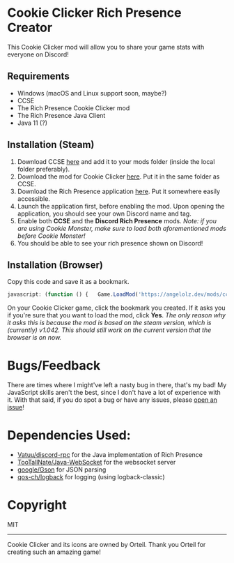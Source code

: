 # Cookie Clicker Rich Presence Creator
This Cookie Clicker mod will allow you to share your game stats with everyone on Discord!

## Requirements
- Windows (macOS and Linux support soon, maybe?)
- CCSE
- The Rich Presence Cookie Clicker mod
- The Rich Presence Java Client
- Java 11 (?)

## Installation (Steam)
1) Download CCSE [here](https://klattmose.github.io/CookieClicker/SteamMods/CCSE.zip?v=2.031) and add it to your mods folder (inside the local folder preferably).
2) Download the mod for Cookie Clicker [here](https://www.google.com/). Put it in the same folder as CCSE.
3) Download the Rich Presence application [here](https://www.google.com/). Put it somewhere easily accessible.
4) Launch the application first, before enabling the mod. Upon opening the application, you should see your own Discord name and tag.
5) Enable both **CCSE** and the **Discord Rich Presence** mods. *Note: if you are using Cookie Monster, make sure to load both aforementioned mods before Cookie Monster!*
6) You should be able to see your rich presence shown on Discord!

## Installation (Browser)
Copy this code and save it as a bookmark.
```javascript
javascript: (function () {   Game.LoadMod('https://angelolz.dev/mods/ccrpc/main.js'); }());
```

On your Cookie Clicker game, click the bookmark you created. If it asks you if you're sure that you want to load the mod, click **Yes**. *The only reason why it asks this is because the mod is based on the steam version, which is (currently) v1.042. This should still work on the current version that the browser is on now.* 

# Bugs/Feedback
There are times where I might've left a nasty bug in there, that's my bad! My JavaScript skills aren't the best, since I don't have a lot of experience with it. With that said, if you do spot a bug or have any issues, please [open an issue](https://github.com/angelolz1/CookieClickerRPC/issues)! 

# Dependencies Used:
- [Vatuu/discord-rpc](https://github.com/Vatuu/discord-rpc) for the Java implementation of Rich Presence
- [TooTallNate/Java-WebSocket](https://github.com/TooTallNate/Java-WebSocket) for the websocket server
- [google/Gson](https://github.com/google/gson) for JSON parsing
- [qos-ch/logback](https://github.com/qos-ch/logback) for logging (using logback-classic)

# Copyright
MIT

---
Cookie Clicker and its icons are owned by Orteil. Thank you Orteil for creating such an amazing game! 
